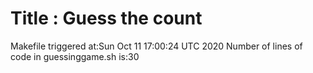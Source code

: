 # Title : Guess the count
Makefile triggered at:Sun Oct 11 17:00:24 UTC 2020
Number of lines of code in guessinggame.sh is:30
